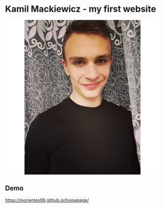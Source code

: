 # Kamil Mackiewicz - my first website

![Kamil](https://github.com/morientes99/homepage/blob/main/images/FB_IMG_1635967053068.jpg?raw=true)

## Demo

https://morientes99.github.io/homepage/
